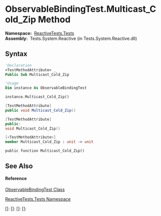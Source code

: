 # ObservableBindingTest.Multicast\_Cold\_Zip Method

**Namespace:**  [ReactiveTests.Tests](ReactiveTests.Tests\ReactiveTests.Tests.md)  
**Assembly:**  Tests.System.Reactive (in Tests.System.Reactive.dll)

## Syntax

```vb
'Declaration
<TestMethodAttribute> _
Public Sub Multicast_Cold_Zip
```

```vb
'Usage
Dim instance As ObservableBindingTest

instance.Multicast_Cold_Zip()
```

```csharp
[TestMethodAttribute]
public void Multicast_Cold_Zip()
```

```c++
[TestMethodAttribute]
public:
void Multicast_Cold_Zip()
```

```fsharp
[<TestMethodAttribute>]
member Multicast_Cold_Zip : unit -> unit 
```

```jscript
public function Multicast_Cold_Zip()
```

## See Also

#### Reference

[ObservableBindingTest Class](ObservableBindingTest\ObservableBindingTest.md)

[ReactiveTests.Tests Namespace](ReactiveTests.Tests\ReactiveTests.Tests.md)

[]: 
[]: 
[]: 
[]: 